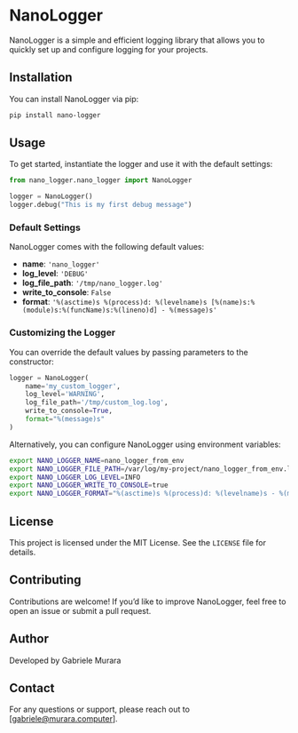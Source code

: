 # NanoLogger

NanoLogger is a simple and efficient logging library that allows you to quickly set up and configure logging for your projects.

## Installation

You can install NanoLogger via pip:

```sh
pip install nano-logger
```

## Usage

To get started, instantiate the logger and use it with the default settings:

```python
from nano_logger.nano_logger import NanoLogger

logger = NanoLogger()
logger.debug("This is my first debug message")
```

### Default Settings

NanoLogger comes with the following default values:

- **name**: `'nano_logger'`
- **log_level**: `'DEBUG'`
- **log_file_path**: `'/tmp/nano_logger.log'`
- **write_to_console**: `False`
- **format**: `'%(asctime)s %(process)d: %(levelname)s [%(name)s:%(module)s:%(funcName)s:%(lineno)d] - %(message)s'`

### Customizing the Logger

You can override the default values by passing parameters to the constructor:

```python
logger = NanoLogger(
    name='my_custom_logger',
    log_level='WARNING',
    log_file_path='/tmp/custom_log.log',
    write_to_console=True,
    format="%(message)s"
)
```

Alternatively, you can configure NanoLogger using environment variables:

```sh
export NANO_LOGGER_NAME=nano_logger_from_env
export NANO_LOGGER_FILE_PATH=/var/log/my-project/nano_logger_from_env.log
export NANO_LOGGER_LOG_LEVEL=INFO
export NANO_LOGGER_WRITE_TO_CONSOLE=true
export NANO_LOGGER_FORMAT="%(asctime)s %(process)d: %(levelname)s - %(message)s"
```

## License

This project is licensed under the MIT License. See the `LICENSE` file for details.

## Contributing

Contributions are welcome! If you’d like to improve NanoLogger, feel free to open an issue or submit a pull request.

## Author

Developed by Gabriele Murara

## Contact

For any questions or support, please reach out to [gabriele@murara.computer].

